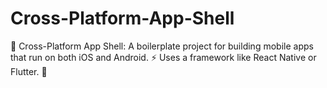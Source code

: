 # Cross-Platform-App-Shell
📱 Cross-Platform App Shell: A boilerplate project for building mobile apps that run on both iOS and Android. ⚡ Uses a framework like React Native or Flutter. 🚀

